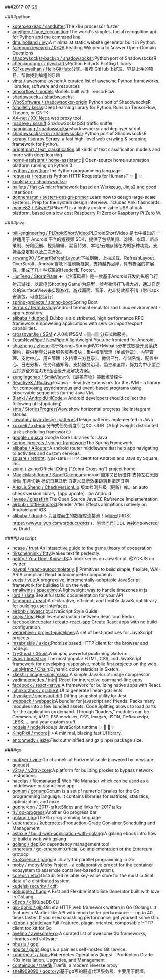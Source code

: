 ###2017-07-29

####python
* [xoreaxeaxeax / sandsifter](https://github.com/xoreaxeaxeax/sandsifter):The x86 processor fuzzer
* [ageitgey / face_recognition](https://github.com/ageitgey/face_recognition):The world's simplest facial recognition api for Python and the command line
* [dmulholland / ivy](https://github.com/dmulholland/ivy):A minimalist static website generator built in Python.
* [facebookresearch / DrQA](https://github.com/facebookresearch/DrQA):Reading Wikipedia to Answer Open-Domain Questions
* [shadowsocksr-backup / shadowsocksr](https://github.com/shadowsocksr-backup/shadowsocksr):Python port of ShadowsocksR
* [chenjiandongx / pyecharts](https://github.com/chenjiandongx/pyecharts):Python Echarts Plotting Library
* [521xueweihan / HelloGitHub](https://github.com/521xueweihan/HelloGitHub):分享、推荐 GitHub 上好玩、容易上手的项目，帮你找到编程的乐趣
* [vinta / awesome-python](https://github.com/vinta/awesome-python):A curated list of awesome Python frameworks, libraries, software and resources
* [tensorflow / models](https://github.com/tensorflow/models):Models built with TensorFlow
* [shadowsocks / shadowsocks](https://github.com/shadowsocks/shadowsocks):
* [WooSoftware / shadowsocksr-origin](https://github.com/WooSoftware/shadowsocksr-origin):Python port of ShadowsocksR
* [fchollet / keras](https://github.com/fchollet/keras):Deep Learning library for Python. Runs on TensorFlow, Theano, or CNTK.
* [XX-net / XX-Net](https://github.com/XX-net/XX-Net):a web proxy tool
* [madeye / sssniff](https://github.com/madeye/sssniff):ShadowSocks(SS) traffic sniffer
* [nanqinlang / shadowsocksr](https://github.com/nanqinlang/shadowsocksr):shadowsocksr and deployer script
* [shadowsocksr-rm / shadowsocksr](https://github.com/shadowsocksr-rm/shadowsocksr):Python port of ShadowsocksR
* [scrapy / scrapy](https://github.com/scrapy/scrapy):Scrapy, a fast high-level web crawling & scraping framework for Python.
* [brightmart / text_classification](https://github.com/brightmart/text_classification):all kinds of text classificaiton models and more with deep learning
* [home-assistant / home-assistant](https://github.com/home-assistant/home-assistant):🏡 Open-source home automation platform running on Python 3
* [python / cpython](https://github.com/python/cpython):The Python programming language
* [requests / requests](https://github.com/requests/requests):Python HTTP Requests for Humans™ ✨ 🍰 ✨
* [koolshare / shadowsocksr](https://github.com/koolshare/shadowsocksr):
* [pallets / flask](https://github.com/pallets/flask):A microframework based on Werkzeug, Jinja2 and good intentions
* [donnemartin / system-design-primer](https://github.com/donnemartin/system-design-primer):Learn how to design large-scale systems. Prep for the system design interview. Includes Anki flashcards.
* [mame82 / P4wnP1](https://github.com/mame82/P4wnP1):P4wnP1 is a highly customizable USB attack platform, based on a low cost Raspberry Pi Zero or Raspberry Pi Zero W.

####java
* [pili-engineering / PLDroidShortVideo](https://github.com/pili-engineering/PLDroidShortVideo):PLDroidShortVideo 是七牛推出的一款适用于 Android 平台的短视频 SDK，提供了包括美颜、滤镜、水印、断点录制、分段回删、视频编辑、混音特效、本地/云端存储在内的多种功能，支持高度定制以及二次开发。
* [scwang90 / SmartRefreshLayout](https://github.com/scwang90/SmartRefreshLayout):下拉刷新、上拉加载、RefreshLayout、OverScroll，Android智能下拉刷新框架，支持越界回弹，具有极强的扩展性，集成了几十种炫酷的Header和 Footer。
* [HurTeng / StormPlane](https://github.com/HurTeng/StormPlane):✈️ 《沙漠风暴》是一款基于Android开发的纵版飞行射击游戏，以雷电(Shooting Game)为原型，参考微信打飞机大战，通过自定义的SurfaceView来实现游戏，游戏画面、音乐、战斗特效都不错（附带apk安装包，可直接运行）
* [spring-projects / spring-boot](https://github.com/spring-projects/spring-boot):Spring Boot
* [termux / termux-app](https://github.com/termux/termux-app):Android terminal emulator and Linux environment - app repository.
* [alibaba / dubbo](https://github.com/alibaba/dubbo):📢 Dubbo is a distributed, high performance RPC framework empowering applications with service import/export capabilities.
* [crossoverJie / SSM](https://github.com/crossoverJie/SSM):💕 从0构建SSM 👉🏽👉🏽 分布式微服务。
* [TeamNewPipe / NewPipe](https://github.com/TeamNewPipe/NewPipe):A lightweight Youtube frontend for Android.
* [shuzheng / zheng](https://github.com/shuzheng/zheng):基于Spring+SpringMVC+Mybatis分布式敏捷开发系统架构，提供整套公共微服务服务模块：集中权限管理（单点登录）、内容管理、支付中心、用户管理（支持第三方登录）、微信平台、存储系统、配置中心、日志分析、任务和通知等，支持服务治理、监控和追踪，努力为中小型企业打造全方位J2EE企业级开发解决方案。
* [zenglingchao / SmileView](https://github.com/zenglingchao/SmileView):仿《最美有物》笑脸点赞控件
* [ReactiveX / RxJava](https://github.com/ReactiveX/RxJava):RxJava – Reactive Extensions for the JVM – a library for composing asynchronous and event-based programs using observable sequences for the Java VM.
* [Blankj / AndroidUtilCode](https://github.com/Blankj/AndroidUtilCode):🔥 Android developers should collect the following utils(updating)
* [shts / StoriesProgressView](https://github.com/shts/StoriesProgressView):show horizontal progress like instagram stories.
* [iluwatar / java-design-patterns](https://github.com/iluwatar/java-design-patterns):Design patterns implemented in Java
* [xuxueli / xxl-job](https://github.com/xuxueli/xxl-job):分布式任务调度平台XXL-JOB（A lightweight distributed task scheduling framework.）
* [google / guava](https://github.com/google/guava):Google Core Libraries for Java
* [spring-projects / spring-framework](https://github.com/spring-projects/spring-framework):The Spring Framework
* [alibaba / ARouter](https://github.com/alibaba/ARouter):A android router middleware that help app navigating to activities and custom services.
* [square / retrofit](https://github.com/square/retrofit):Type-safe HTTP client for Android and Java by Square, Inc.
* [zxing / zxing](https://github.com/zxing/zxing):Official ZXing ("Zebra Crossing") project home
* [MagicMashRoom / SuperCalendar](https://github.com/MagicMashRoom/SuperCalendar):android 自定义日历控件 支持左右无限滑动 周月切换 标记日期显示 自定义显示效果跳转到指定日期
* [AlexLiuSheng / CheckVersionLib](https://github.com/AlexLiuSheng/CheckVersionLib):版本检测升级（更新）库。an auto check version library（app update） on Android
* [javaee / glassfish](https://github.com/javaee/glassfish):The Open Source Java EE Reference Implementation
* [airbnb / lottie-android](https://github.com/airbnb/lottie-android):Render After Effects animations natively on Android and iOS
* [alibaba / druid](https://github.com/alibaba/druid):♨️ 为监控而生的数据库连接池！阿里云DRDS( https://www.aliyun.com/product/drds )、阿里巴巴TDDL 连接池powered by Druid

####javascript
* [ncase / trust](https://github.com/ncase/trust):An interactive guide to the game theory of cooperation
* [rikschennink / fitty](https://github.com/rikschennink/fitty):Makes text fit perfectly.
* [getify / You-Dont-Know-JS](https://github.com/getify/You-Dont-Know-JS):A book series on JavaScript. @YDKJS on twitter.
* [paypal / react-autocompletely](https://github.com/paypal/react-autocompletely):🔮 Primitives to build simple, flexible, WAI-ARIA compliant React autocomplete components
* [vuejs / vue](https://github.com/vuejs/vue):A progressive, incrementally-adoptable JavaScript framework for building UI on the web.
* [smallwins / spacetime](https://github.com/smallwins/spacetime):A lightweight way to handle timezones in js
* [lord / slate](https://github.com/lord/slate):Beautiful static documentation for your API
* [facebook / react](https://github.com/facebook/react):A declarative, efficient, and flexible JavaScript library for building user interfaces.
* [airbnb / javascript](https://github.com/airbnb/javascript):JavaScript Style Guide
* [keajs / kea](https://github.com/keajs/kea):High level abstraction between React and Redux
* [facebookincubator / create-react-app](https://github.com/facebookincubator/create-react-app):Create React apps with no build configuration.
* [wearehive / project-guidelines](https://github.com/wearehive/project-guidelines):A set of best practices for JavaScript projects
* [mzabriskie / axios](https://github.com/mzabriskie/axios):Promise based HTTP client for the browser and node.js
* [TryGhost / Ghost](https://github.com/TryGhost/Ghost):A simple, powerful publishing platform
* [twbs / bootstrap](https://github.com/twbs/bootstrap):The most popular HTML, CSS, and JavaScript framework for developing responsive, mobile first projects on the web.
* [LaloMrtnz / Chain](https://github.com/LaloMrtnz/Chain):Dynamic color relations in Sketch.
* [xkeshi / image-compressor](https://github.com/xkeshi/image-compressor):A simple JavaScript image compressor.
* [vadimdemedes / ink](https://github.com/vadimdemedes/ink):🌈 React for interactive command-line apps
* [facebook / react-native](https://github.com/facebook/react-native):A framework for building native apps with React.
* [johnkorzhuk / grabient](https://github.com/johnkorzhuk/grabient):UI to generate linear-gradients
* [thymikee / snapshot-diff](https://github.com/thymikee/snapshot-diff):Diffing snapshot utility for Jest
* [webpack / webpack](https://github.com/webpack/webpack):A bundler for javascript and friends. Packs many modules into a few bundled assets. Code Splitting allows to load parts for the application on demand. Through "loaders," modules can be CommonJs, AMD, ES6 modules, CSS, Images, JSON, Coffeescript, LESS, ... and your custom stuff.
* [nodejs / node](https://github.com/nodejs/node):Node.js JavaScript runtime ✨ 🐢 🚀 ✨
* [KingPixil / moon](https://github.com/KingPixil/moon):🌙 ⚡️ A minimal, blazing fast UI library.
* [antonmedv / jsize](https://github.com/antonmedv/jsize):Find out minified and gzip npm package size.

####go
* [matryer / vice](https://github.com/matryer/vice):Go channels at horizontal scale (powered by message queues)
* [v2ray / v2ray-core](https://github.com/v2ray/v2ray-core):A platform for building proxies to bypass network restrictions.
* [hacdias / filemanager](https://github.com/hacdias/filemanager):📁 Web File Manager which can be used as a middleware or standalone app.
* [gonum / gonum](https://github.com/gonum/gonum):Gonum is a set of numeric libraries for the Go programming language. It contains libraries for matrices, statistics, optimization, and more
* [gophercon / 2017-talks](https://github.com/gophercon/2017-talks):Slides and links for 2017 talks
* [tj / go-progress](https://github.com/tj/go-progress):Another Go progress bar
* [golang / go](https://github.com/golang/go):The Go programming language
* [kubernetes / kubernetes](https://github.com/kubernetes/kubernetes):Production-Grade Container Scheduling and Management
* [astaxie / build-web-application-with-golang](https://github.com/astaxie/build-web-application-with-golang):A golang ebook intro how to build a web with golang
* [golang / dep](https://github.com/golang/dep):Go dependency management tool
* [ethereum / go-ethereum](https://github.com/ethereum/go-ethereum):Official Go implementation of the Ethereum protocol
* [ExaScience / pargo](https://github.com/ExaScience/pargo):A library for parallel programming in Go
* [moby / moby](https://github.com/moby/moby):Moby Project - a collaborative project for the container ecosystem to assemble container-based systems
* [coreos / etcd](https://github.com/coreos/etcd):Distributed reliable key-value store for the most critical data of a distributed system
* [kudelskisecurity / cdf](https://github.com/kudelskisecurity/cdf):
* [gohugoio / hugo](https://github.com/gohugoio/hugo):A Fast and Flexible Static Site Generator built with love in GoLang.
* [k8sdb / cli](https://github.com/k8sdb/cli):KubeDB CLI
* [gin-gonic / gin](https://github.com/gin-gonic/gin):Gin is a HTTP web framework written in Go (Golang). It features a Martini-like API with much better performance -- up to 40 times faster. If you need smashing performance, get yourself some Gin.
* [h2non / gentleman](https://github.com/h2non/gentleman):Full-featured, plugin-oriented, composable HTTP client toolkit for Go
* [avelino / awesome-go](https://github.com/avelino/awesome-go):A curated list of awesome Go frameworks, libraries and software
* [phuslu / gop](https://github.com/phuslu/gop):
* [gogits / gogs](https://github.com/gogits/gogs):Gogs is a painless self-hosted Git service.
* [kubernetes / kops](https://github.com/kubernetes/kops):Kubernetes Operations (kops) - Production Grade K8s Installation, Upgrades, and Management
* [containous / traefik](https://github.com/containous/traefik):Træfik, a modern reverse proxy
* [shell909090 / goproxy](https://github.com/shell909090/goproxy):基于go写的隧道代理服务器，主要用于翻墙。
